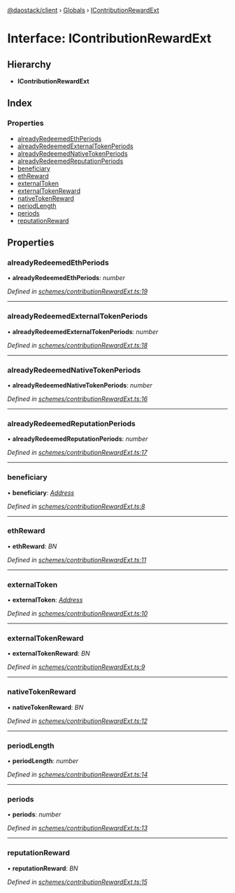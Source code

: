 [@daostack/client](../README.md) › [Globals](../globals.md) › [IContributionRewardExt](icontributionrewardext.md)

# Interface: IContributionRewardExt

## Hierarchy

* **IContributionRewardExt**

## Index

### Properties

* [alreadyRedeemedEthPeriods](icontributionrewardext.md#alreadyredeemedethperiods)
* [alreadyRedeemedExternalTokenPeriods](icontributionrewardext.md#alreadyredeemedexternaltokenperiods)
* [alreadyRedeemedNativeTokenPeriods](icontributionrewardext.md#alreadyredeemednativetokenperiods)
* [alreadyRedeemedReputationPeriods](icontributionrewardext.md#alreadyredeemedreputationperiods)
* [beneficiary](icontributionrewardext.md#beneficiary)
* [ethReward](icontributionrewardext.md#ethreward)
* [externalToken](icontributionrewardext.md#externaltoken)
* [externalTokenReward](icontributionrewardext.md#externaltokenreward)
* [nativeTokenReward](icontributionrewardext.md#nativetokenreward)
* [periodLength](icontributionrewardext.md#periodlength)
* [periods](icontributionrewardext.md#periods)
* [reputationReward](icontributionrewardext.md#reputationreward)

## Properties

###  alreadyRedeemedEthPeriods

• **alreadyRedeemedEthPeriods**: *number*

*Defined in [schemes/contributionRewardExt.ts:19](https://github.com/daostack/client/blob/1bc237e/src/schemes/contributionRewardExt.ts#L19)*

___

###  alreadyRedeemedExternalTokenPeriods

• **alreadyRedeemedExternalTokenPeriods**: *number*

*Defined in [schemes/contributionRewardExt.ts:18](https://github.com/daostack/client/blob/1bc237e/src/schemes/contributionRewardExt.ts#L18)*

___

###  alreadyRedeemedNativeTokenPeriods

• **alreadyRedeemedNativeTokenPeriods**: *number*

*Defined in [schemes/contributionRewardExt.ts:16](https://github.com/daostack/client/blob/1bc237e/src/schemes/contributionRewardExt.ts#L16)*

___

###  alreadyRedeemedReputationPeriods

• **alreadyRedeemedReputationPeriods**: *number*

*Defined in [schemes/contributionRewardExt.ts:17](https://github.com/daostack/client/blob/1bc237e/src/schemes/contributionRewardExt.ts#L17)*

___

###  beneficiary

• **beneficiary**: *[Address](../globals.md#address)*

*Defined in [schemes/contributionRewardExt.ts:8](https://github.com/daostack/client/blob/1bc237e/src/schemes/contributionRewardExt.ts#L8)*

___

###  ethReward

• **ethReward**: *BN*

*Defined in [schemes/contributionRewardExt.ts:11](https://github.com/daostack/client/blob/1bc237e/src/schemes/contributionRewardExt.ts#L11)*

___

###  externalToken

• **externalToken**: *[Address](../globals.md#address)*

*Defined in [schemes/contributionRewardExt.ts:10](https://github.com/daostack/client/blob/1bc237e/src/schemes/contributionRewardExt.ts#L10)*

___

###  externalTokenReward

• **externalTokenReward**: *BN*

*Defined in [schemes/contributionRewardExt.ts:9](https://github.com/daostack/client/blob/1bc237e/src/schemes/contributionRewardExt.ts#L9)*

___

###  nativeTokenReward

• **nativeTokenReward**: *BN*

*Defined in [schemes/contributionRewardExt.ts:12](https://github.com/daostack/client/blob/1bc237e/src/schemes/contributionRewardExt.ts#L12)*

___

###  periodLength

• **periodLength**: *number*

*Defined in [schemes/contributionRewardExt.ts:14](https://github.com/daostack/client/blob/1bc237e/src/schemes/contributionRewardExt.ts#L14)*

___

###  periods

• **periods**: *number*

*Defined in [schemes/contributionRewardExt.ts:13](https://github.com/daostack/client/blob/1bc237e/src/schemes/contributionRewardExt.ts#L13)*

___

###  reputationReward

• **reputationReward**: *BN*

*Defined in [schemes/contributionRewardExt.ts:15](https://github.com/daostack/client/blob/1bc237e/src/schemes/contributionRewardExt.ts#L15)*
